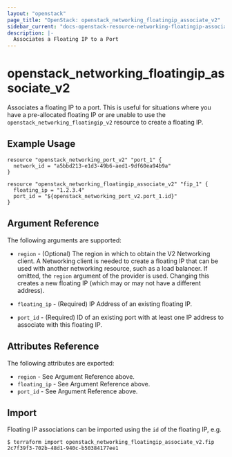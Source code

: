 ```yaml
---
layout: "openstack"
page_title: "OpenStack: openstack_networking_floatingip_associate_v2"
sidebar_current: "docs-openstack-resource-networking-floatingip-associate-v2"
description: |-
  Associates a Floating IP to a Port
---
```


# openstack\_networking\_floatingip\_associate_v2

Associates a floating IP to a port. This is useful for situations
where you have a pre-allocated floating IP or are unable to use the
`openstack_networking_floatingip_v2` resource to create a floating IP.

## Example Usage

```hcl
resource "openstack_networking_port_v2" "port_1" {
  network_id = "a5bbd213-e1d3-49b6-aed1-9df60ea94b9a"
}

resource "openstack_networking_floatingip_associate_v2" "fip_1" {
  floating_ip = "1.2.3.4"
  port_id = "${openstack_networking_port_v2.port_1.id}"
}
```

## Argument Reference

The following arguments are supported:

* `region` - (Optional) The region in which to obtain the V2 Networking client.
    A Networking client is needed to create a floating IP that can be used with
    another networking resource, such as a load balancer. If omitted, the
    `region` argument of the provider is used. Changing this creates a new
    floating IP (which may or may not have a different address).

* `floating_ip` - (Required) IP Address of an existing floating IP.

* `port_id` - (Required) ID of an existing port with at least one IP address to
    associate with this floating IP.

## Attributes Reference

The following attributes are exported:

* `region` - See Argument Reference above.
* `floating_ip` - See Argument Reference above.
* `port_id` - See Argument Reference above.

## Import

Floating IP associations can be imported using the `id` of the floating IP, e.g.

```
$ terraform import openstack_networking_floatingip_associate_v2.fip 2c7f39f3-702b-48d1-940c-b50384177ee1
```
